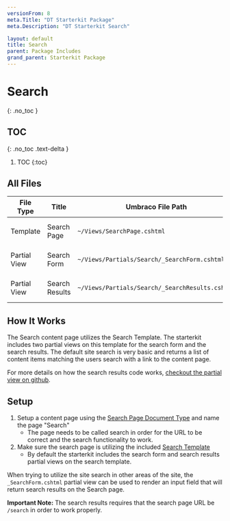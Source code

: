 ```yaml
---
versionFrom: 8
meta.Title: "DT Starterkit Package"
meta.Description: "DT Starterkit Search"

layout: default
title: Search
parent: Package Includes
grand_parent: Starterkit Package
---
```


# Search
{: .no_toc }

## TOC
{: .no_toc .text-delta }

1. TOC
{:toc}

## All Files

| File Type | Title | Umbraco File Path | Github Link |
|-------|-------|-------|-------|
| Template | Search Page | `~/Views/SearchPage.cshtml` | [View on Github](#) |
| Partial View | Search Form | `~/Views/Partials/Search/_SearchForm.cshtml` | [View on Github](#) |
| Partial View | Search Results | `~/Views/Partials/Search/_SearchResults.cshtml` | [View on Github](#) |

## How It Works

The Search content page utilizes the Search Template. The starterkit includes two partial views on this template for the search form and the search results. The default site search is very basic and returns a list of content items matching the users search with a link to the content page.

For more details on how the search results code works, [checkout the partial view on github](#).


## Setup

1. Setup a content page using the [Search Page Document Type](#) and name the page "Search"
   - The page needs to be called search in order for the URL to be correct and the search functionality to work.
2. Make sure the search page is utilizing the included [Search Template](#)
   - By default the starterkit includes the search form and search results partial views on the search template.

When trying to utilize the site search in other areas of the site, the `_SearchForm.cshtml` partial view can be used to render an input field that will return search results on the Search page. 

**Important Note:** The search results requires that the search page URL be `/search` in order to work properly.